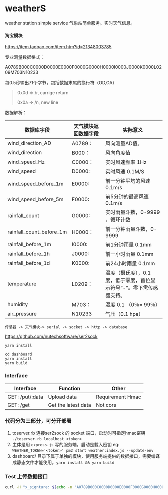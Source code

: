 # weatherS
weather station simple service 气象站简单服务。实时天气信息。

#### 淘宝模块
https://item.taobao.com/item.htm?id=21348003785

专业测量数据格式：

A0789B000C0000D0000E0000F0000G0000H0000I0000J0000K0000L0209M703N10233

每0.5秒输出71个字节，包括数据末尾的换行符（OD,OA）
> 0x0d => /r, carrige return
>
> 0x0a => /n, new line


数据解析：

数据库字段 | 天气模块返回数据字段 | 实际意义
---------- | -------------------- | -------
wind_direction_AD |A0789：| 风向测量AD值。
wind_direction |B000： | 风向角度值
wind_speed_Hz |C0000：| 实时风速频率 1Hz
wind_speed |D0000: | 实时风速 0.1M/S
wind_speed_before_1m |E0000: | 前一分钟平均的风速 0.1m/s
wind_speed_before_5m |F0000: | 前5分钟的最高风速 0.1m/s
rainfall_count|G0000: | 实时雨量斗数，0-9999 ，循环计数
rainfall_count_before_1m |H0000：| 前一分钟雨量斗数，0-9999
rainfall_before_1m |I0000: | 前1分钟雨量 0.1mm
rainfall_before_1h |J0000: | 前一小时雨量 0.1mm
rainfall_before_1d |K0000: | 前24小时雨量  0.1mm
temperature |L0209：| 温度（摄氏度），0.1度，低于零度，首位显示符号“-”。零下需传感器支持。
humidity |M703： | 湿度 0.1 （0％= 99％）
air_pressure |N10233 | 气压（0.1 hpa）

```
传感器 -> 天气模块-> serial -> socket -> http -> database
```

https://github.com/nutechsoftware/ser2sock


```
yarn install

cd dashboard
yarn install
yarn build
```

### Interface
Interface       | Function             | Other
--------------- | -------------------- | -------
GET: /put/:data | Upload data          | Requirement Hmac
GET: /get       | Get the latest data  | Not cors

### 代码分为三部分，可分开部署
1. toserver.rb 连接ser2sock 的 socket 端口，启动时可指定hmac密钥 `./toserver.rb localhost <token>`
2. 主体是用 `express.js` 写的服务端。启动是载入密钥 eg: `WEATHER_TOKEN='<token>' pm2 start weather:index.js --update-env`
3. dashboard/ 目录下属于单独的模块，使用服务端提供的数据接口，需要编译成静态文件才能使用。`yarn install && yarn build`

### Test 上传数据接口
```sh
curl -H "x_signture: $(echo -n "A0789B000C0000D0000E0000F0000G0000H0000I0000J0000K0000L0209M703N10233" | openssl dgst -sha256 -hmac "key" | cut -d ' ' -f 2)" localhost:1207/put/A0789B000C0000D0000E0000F0000G0000H0000I0000J0000K0000L0209M703N10233
```

